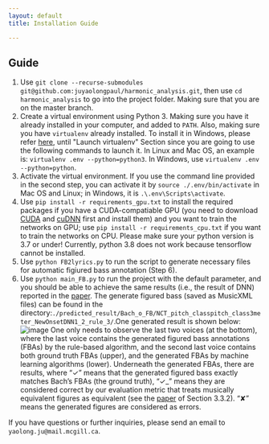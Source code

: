 ```yaml
---
layout: default
title: Installation Guide

---
```


## Guide

1. Use `git clone --recurse-submodules git@github.com:juyaolongpaul/harmonic_analysis.git`, then use `cd harmonic_analysis` to go into the project folder. Making sure that you are on the master branch.
2. Create a virtual environment using Python 3. Making sure you have it already installed in your computer, and added to `PATH`. Also, making sure you have `virtualenv` already installed. To install it in Windows, please refer [here](https://programwithus.com/learn-to-code/Pip-and-virtualenv-on-Windows/), until "Launch virtualenv" Section since you are going to use the following commands to launch it. In Linux and Mac OS, an example is: `virtualenv .env --python=python3`. In Windows, use `virtualenv .env --python=python`.
3. Activate the virtual environment. If you use the command line provided in the second step, you can activate it by `source ./.env/bin/activate` in Mac OS and Linux; in Windows, it is `.\.env\Scripts\activate`.
4. Use `pip install -r requirements_gpu.txt` to install the required packages if you have a CUDA-compatiable GPU (you need to download [CUDA](https://developer.nvidia.com/cuda-90-download-archive) and [cuDNN]( https://developer.nvidia.com/cudnn) first and install them) and you want to train the networks on GPU; use `pip install -r requirements_cpu.txt` if you want to train the networks on CPU. Please make sure your python version is 3.7 or under! Currently, python 3.8 does not work because tensorflow cannot be installed.
5. Use `python FB2lyrics.py` to run the script to generate necessary files for automatic figiured bass annotation (Step 6).
6. Use `python main_FB.py` to run the project with the default parameter, and you should be able to achieve the same results (i.e., the result of DNN) reported in the [paper](). The generate figured bass (saved as MusicXML files) can be found in the directory:`./predicted_result/Bach_o_FB/NCT_pitch_classpitch_class3meter_NewOnsetDNN1_2_rule_3/`.One generated result is shown below: ![image](https://user-images.githubusercontent.com/9313094/89348526-b5a40180-d67a-11ea-9e16-bf137b4d2f45.png) One only needs to observe the last two voices (at the bottom), where the last voice contains the generated figured bass annotations (FBAs) by the rule-based algorithm, and the second last voice contains both ground truth FBAs (upper), and the generated FBAs by machine learning algorithms (lower). Underneath the generated FBAs, there are results, where “✓” means that the generated figured bass exactly matches Bach’s FBAs (the ground truth), “✓_” means they are considered correct by our evaluation metric that treats musically equivalent figures as equivalent (see the [paper]() of Section 3.3.2). “✘” means the generated figures are considered as errors. 

If you have questions or further inquiries, please send an email to `yaolong.ju@mail.mcgill.ca`. 

 
